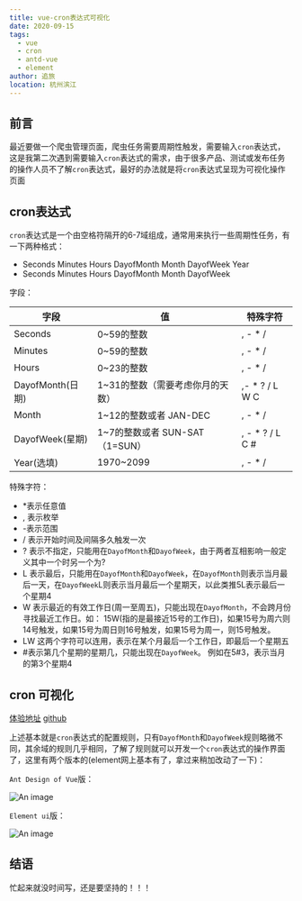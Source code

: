 ```yaml
---
title: vue-cron表达式可视化
date: 2020-09-15
tags: 
  - vue
  - cron
  - antd-vue
  - element
author: 追旅
location: 杭州滨江 
---
```


## 前言

最近要做一个爬虫管理页面，爬虫任务需要周期性触发，需要输入```cron```表达式，这是我第二次遇到需要输入```cron```表达式的需求，由于很多产品、测试或发布任务的操作人员不了解```cron```表达式，最好的办法就是将```cron```表达式呈现为可视化操作页面

## cron表达式

```cron```表达式是一个由空格符隔开的6-7域组成，通常用来执行一些周期性任务，有一下两种格式：

* Seconds Minutes Hours DayofMonth Month DayofWeek Year
* Seconds Minutes Hours DayofMonth Month DayofWeek

字段：

|       字段       |       值       |    特殊字符    |
|------------------|----------------|----------------|
|      Seconds           |           0~59的整数      |  , - * /  |
|      Minutes           |           0~59的整数      |  , - * /  |
|      Hours             |           0~23的整数      |  , - * /  |
|      DayofMonth(日期)  |   1~31的整数（需要考虑你月的天数）   |  ,- * ? / L W C  |
|      Month             |   1~12的整数或者 JAN-DEC            |  , - * /  |
|      DayofWeek(星期)   |   1~7的整数或者 SUN-SAT （1=SUN）   |   , - * ? / L C #  |
|      Year(选填)        |          1970~2099        |  , - * /  |

特殊字符：

* *表示任意值
* , 表示枚举
* -表示范围
* / 表示开始时间及间隔多久触发一次
* ? 表示不指定，只能用在```DayofMonth```和```DayofWeek```，由于两者互相影响一般定义其中一个时另一个为?
* L 表示最后，只能用在```DayofMonth```和```DayofWeek```，在```DayofMonth```则表示当月最后一天，在```DayofWeek```L则表示当月最后一个星期天，以此类推5L表示最后一个星期4
* W 表示最近的有效工作日(周一至周五)，只能出现在```DayofMonth```，不会跨月份寻找最近工作日。如： 15W(指的是最接近15号的工作日)，如果15号为周六则14号触发，如果15号为周日则16号触发，如果15号为周一，则15号触发。
* LW 这两个字符可以连用，表示在某个月最后一个工作日，即最后一个星期五
* #表示第几个星期的星期几，只能出现在```DayofWeek```。 例如在5#3，表示当月的第3个星期4

## cron 可视化

[体验地址](https://chasejourney.top/vuecron/#/)
[github](https://github.com/xwei111/vuecron)

上述基本就是```cron```表达式的配置规则，只有```DayofMonth```和```DayofWeek```规则略微不同，其余域的规则几乎相同，了解了规则就可以开发一个```cron```表达式的操作界面了，这里有两个版本的(element网上基本有了，拿过来稍加改动了一下)：

```Ant Design of Vue```版：

![An image](../.vuepress/public/vuecron/20200915vuecron-1.png)

```Element ui```版：

![An image](../.vuepress/public/vuecron/20200915vuecron-2.png)

## 结语

忙起来就没时间写，还是要坚持的！！！


